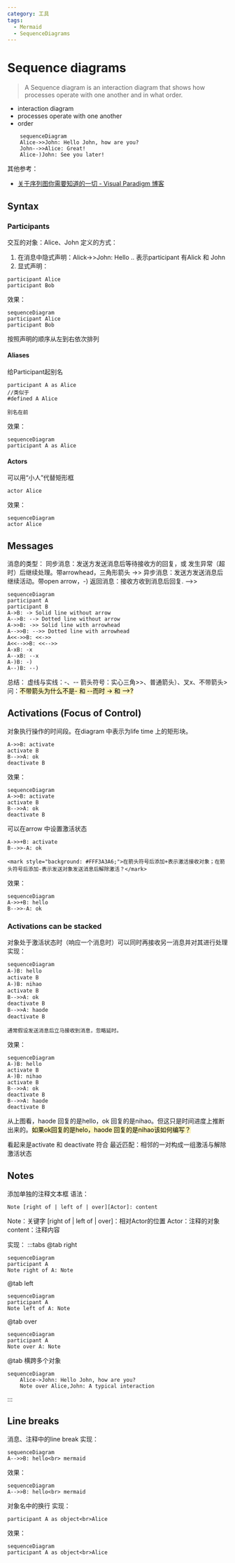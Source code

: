 ```yaml
---
category: 工具
tags:
  - Mermaid
  - SequenceDiagrams
---
```

# Sequence diagrams
> A Sequence diagram is an interaction diagram that shows how processes operate with one another and in what order.

- interaction diagram
- processes operate with one another
- order

``` mermaid
    sequenceDiagram
    Alice->>John: Hello John, how are you?
    John-->>Alice: Great!
    Alice-)John: See you later!
```
其他参考：
- [关于序列图你需要知道的一切 - Visual Paradigm 博客](https://blog.visual-paradigm.com/cn/everything-you-need-to-know-about-sequence-diagrams/#chuang_jian_he_xiao_hui_xiao_xi)


## Syntax

### Participants
交互的对象：Alice、John
定义的方式：
1. 在消息中隐式声明：Alick->>John: Hello .. 表示participant 有Alick 和 John
2. 显式声明：
``` 
participant Alice
participant Bob
```

效果：
``` mermaid 
sequenceDiagram
participant Alice
participant Bob
```
按照声明的顺序从左到右依次排列

#### Aliases
给Participant起别名
``` 
participant A as Alice
//类似于
#defined A Alice
```
	别名在前
效果：
``` mermaid
sequenceDiagram
participant A as Alice
```

#### Actors
可以用“小人”代替矩形框
``` 
actor Alice
```

效果：
``` mermaid
sequenceDiagram
actor Alice
```

## Messages
消息的类型：
同步消息：发送方发送消息后等待接收方的回复，或 发生异常（超时）后继续处理。带arrowhead，三角形箭头 ->>
异步消息：发送方发送消息后继续活动。带open arrow，-)
返回消息：接收方收到消息后回复. -->>

``` mermaid
sequenceDiagram
participant A 
participant B
A->B: -> Solid line without arrow
A-->B: --> Dotted line without arrow
A->>B: ->> Solid line with arrowhead
A-->>B: -->> Dotted line with arrowhead
A<<->>B: <<->>
A<<-->>B: <<-->>
A-xB: -x
A--xB: --x
A-)B: -)
A--)B: --)
```

总结：
虚线与实线：-、--
箭头符号：实心三角>>、普通箭头）、叉x、不带箭头>
问：<mark style="background: #FFF3A3A6;">不带箭头为什么不是- 和 --而时 -> 和 -->?</mark>

## Activations (Focus of Control)
对象执行操作的时间段。在diagram 中表示为life time 上的矩形块。
``` 
A->>B: activate
activate B
B-->>A: ok
deactivate B
```
效果：
``` mermaid
sequenceDiagram
A->>B: activate
activate B
B-->>A: ok
deactivate B
```

可以在arrow 中设置激活状态
``` 
A->>+B: activate
B-->>-A: ok
```
	<mark style="background: #FFF3A3A6;">在箭头符号后添加+表示激活接收对象；在箭头符号后添加-表示发送对象发送消息后解除激活？</mark>
效果：
``` mermaid
sequenceDiagram
A->>+B: hello
B-->>-A: ok
```

### Activations can be stacked 
对象处于激活状态时（响应一个消息时）可以同时再接收另一消息并对其进行处理
实现：
``` txt
sequenceDiagram
A-)B: hello
activate B
A-)B: nihao
activate B
B-->>A: ok
deactivate B
B-->>A: haode
deactivate B
```
	通常假设发送消息后立马接收到消息，忽略延时。
效果：
``` mermaid
sequenceDiagram
A-)B: hello
activate B
A-)B: nihao
activate B
B-->>A: ok
deactivate B
B-->>A: haode
deactivate B
```
从上图看，haode 回复的是hello，ok 回复的是nihao。但这只是时间进度上推断出来的。<mark style="background: #FFF3A3A6;">如果ok回复的是helo，haode 回复的是nihao该如何编写？</mark>

看起来是activate 和 deactivate 符合 最近匹配：相邻的一对构成一组激活与解除激活状态

## Notes
添加单独的注释文本框
语法：
``` 
Note [right of | left of | over][Actor]: content
```
Note：关键字
\[right of | left of | over]：相对Actor的位置
Actor：注释的对象
content：注释内容

实现：
:::tabs
@tab right
``` mermaid
sequenceDiagram
participant A
Note right of A: Note
```

@tab left
``` mermaid
sequenceDiagram
participant A
Note left of A: Note
```

@tab over
``` mermaid
sequenceDiagram 
participant A
Note over A: Note
```

@tab 横跨多个对象
``` mermaid
sequenceDiagram
    Alice->John: Hello John, how are you?
    Note over Alice,John: A typical interaction

```

:::

## Line breaks
消息、注释中的line break
实现：
``` 
sequenceDiagram
A-->>B: hello<br> mermaid
```
效果：
``` mermaid
sequenceDiagram
A-->>B: hello<br> mermaid
```

对象名中的换行
实现：
``` 
participant A as object<br>Alice
```

效果：
``` mermaid
sequenceDiagram
participant A as object<br>Alice
```

